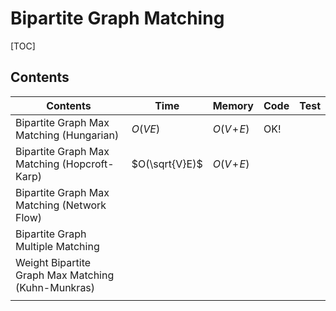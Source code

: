 # Bipartite Graph Matching



[TOC]



## Contents

| Contents                                           | Time           | Memory       | Code | Test |
| -------------------------------------------------- | -------------- | ------------ | ---- | ---- |
| Bipartite Graph Max Matching (Hungarian)           | $O(VE)$        | $O(V\!+\!E)$ | OK!  |      |
| Bipartite Graph Max Matching (Hopcroft-Karp)       | $O(\sqrt{V}E)$ | $O(V\!+\!E)$ |      |      |
| Bipartite Graph Max Matching (Network Flow)        |                |              |      |      |
| Bipartite Graph Multiple Matching                  |                |              |      |      |
| Weight Bipartite Graph Max Matching (Kuhn-Munkras) |                |              |      |      |
|                                                    |                |              |      |      |


